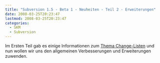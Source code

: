 ```yaml
---
title: "Subversion 1.5 - Beta 1 - Neuheiten - Teil 2 - Erweiterungen"
date: 2008-03-25T20:23:47
lastmod: 2008-03-25T20:23:47
categories:
  - SKM
  - Subversion
---
```

Im Ersten Teil gab es einige Informationen zum <a href="http://blog.soebes.de/index.php?/archives/126-Subversion-1.5-Beta-1-Neuheiten-Teil-1-ChangeListen.html"  title="Change Listen">Thema Change-Listen</a> und nun wollen wir uns den allgemeinen Verbesserungen und Erweiterungen zuwenden.
